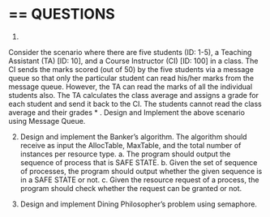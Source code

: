 ==
QUESTIONS
==

1.
Consider the scenario where there are five students (ID: 1-5), a Teaching Assistant (TA)
[ID: 10], and a Course Instructor (CI) [ID: 100] in a class. The CI sends the marks scored
(out of 50) by the five students via a message queue so that only the particular student
can read his/her marks from the message queue. However, the TA can read the marks of
all the individual students also. The TA calculates the class average and assigns a grade
for each student and send it back to the CI. The students cannot read the class average
and their grades * .
Design and Implement the above scenario using Message Queue.


2. Design and implement the Banker’s algorithm. The algorithm should receive as input the
AllocTable, MaxTable, and the total number of instances per resource type.
a. The program should output the sequence of process that is SAFE STATE.
b. Given the set of sequence of processes, the program should output whether
the given sequence is in a SAFE STATE or not.
c. Given the resource request of a process, the program should check whether
the request can be granted or not.

3. Design and implement Dining Philosopher’s problem using semaphore.
